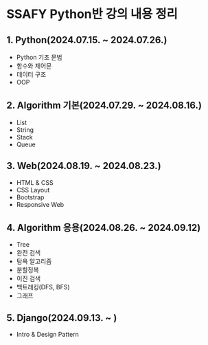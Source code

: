 # SSAFY Python반 강의 내용 정리

## 1. Python(2024.07.15. ~ 2024.07.26.)

- Python 기초 문법
- 함수와 제어문
- 데이터 구조
- OOP

## 2. Algorithm 기본(2024.07.29. ~ 2024.08.16.)

- List
- String
- Stack
- Queue

## 3. Web(2024.08.19. ~ 2024.08.23.)

- HTML & CSS
- CSS Layout
- Bootstrap
- Responsive Web

## 4. Algorithm 응용(2024.08.26. ~ 2024.09.12)

- Tree
- 완전 검색
- 탐욕 알고리즘
- 분할정복
- 이진 검색
- 백트래킹(DFS, BFS)
- 그래프

## 5. Django(2024.09.13. ~ )

- Intro & Design Pattern